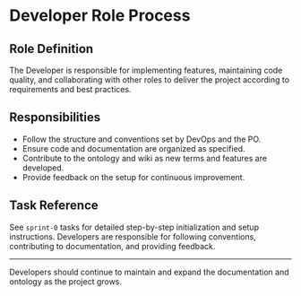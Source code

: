 # Developer Role Process

## Role Definition
The Developer is responsible for implementing features, maintaining code quality, and collaborating with other roles to deliver the project according to requirements and best practices.

## Responsibilities
- Follow the structure and conventions set by DevOps and the PO.
- Ensure code and documentation are organized as specified.
- Contribute to the ontology and wiki as new terms and features are developed.
- Provide feedback on the setup for continuous improvement.

## Task Reference
See `sprint-0` tasks for detailed step-by-step initialization and setup instructions. Developers are responsible for following conventions, contributing to documentation, and providing feedback.

---
Developers should continue to maintain and expand the documentation and ontology as the project grows.
